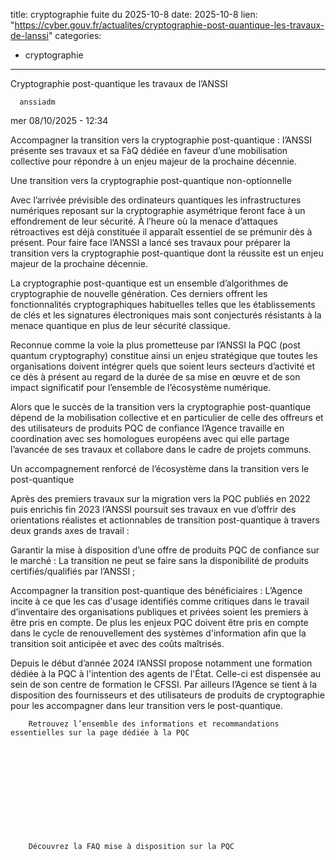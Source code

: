  
title: cryptographie fuite du 2025-10-8
date: 2025-10-8
lien: "https://cyber.gouv.fr/actualites/cryptographie-post-quantique-les-travaux-de-lanssi"
categories:
  - cryptographie
---

Cryptographie post-quantique
les travaux de l’ANSSI

            


      anssiadm
mer 08/10/2025 - 12:34

            
Accompagner la transition vers la cryptographie post-quantique : l’ANSSI présente ses travaux et sa FàQ dédiée
en faveur d’une mobilisation collective pour répondre à un enjeu majeur de la prochaine décennie. 

      
      

              
  

    

      
            
Une transition vers la cryptographie post-quantique non-optionnelle

Avec l’arrivée prévisible des ordinateurs quantiques
les infrastructures numériques reposant sur la cryptographie asymétrique feront face à un effondrement de leur sécurité. À l’heure où la menace d’attaques rétroactives est déjà constituée
il apparaît essentiel de se prémunir dès à présent. Pour faire face
l’ANSSI a lancé ses travaux pour préparer la transition vers la cryptographie post-quantique
dont la réussite est un enjeu majeur de la prochaine décennie.

La cryptographie post-quantique est un ensemble d’algorithmes de cryptographie de nouvelle génération. Ces derniers offrent les fonctionnalités cryptographiques habituelles
telles que les établissements de clés et les signatures électroniques
mais sont conjecturés résistants à la menace quantique en plus de leur sécurité classique.

Reconnue comme la voie la plus prometteuse par l’ANSSI
la PQC (post quantum cryptography) constitue ainsi un enjeu stratégique que toutes les organisations doivent intégrer
quels que soient leurs secteurs d’activité
et ce
dès à présent
au regard de la durée de sa mise en œuvre et de son impact significatif pour l’ensemble de l’écosystème numérique.

Alors que le succès de la transition vers la cryptographie post-quantique dépend de la mobilisation collective
et en particulier de celle des offreurs et des utilisateurs de produits PQC de confiance
l’Agence travaille en coordination avec ses homologues européens
avec qui elle partage l’avancée de ses travaux et collabore dans le cadre de projets communs.

Un accompagnement renforcé de l’écosystème dans la transition vers le post-quantique

Après des premiers travaux sur la migration vers la PQC publiés en 2022 puis enrichis fin 2023
l’ANSSI poursuit ses travaux en vue d’offrir des orientations réalistes et actionnables de transition post-quantique à travers deux grands axes de travail :


Garantir la mise à disposition d’une offre de produits PQC de confiance sur le marché : La transition ne peut se faire sans la disponibilité de produits certifiés/qualifiés par l’ANSSI ;

Accompagner la transition post-quantique des bénéficiaires : L’Agence incite à ce que les cas d'usage identifiés comme critiques dans le travail d’inventaire des organisations publiques et privées
soient les premiers à être pris en compte. De plus
les enjeux PQC doivent être pris en compte dans le cycle de renouvellement des systèmes d'information
afin que la transition soit anticipée et avec des coûts maîtrisés.


Depuis le début d’année 2024
l’ANSSI propose notamment une formation dédiée à la PQC à l'intention des agents de l'État. Celle-ci est dispensée au sein de son centre de formation
le CFSSI. Par ailleurs
l’Agence se tient à la disposition des fournisseurs et des utilisateurs de produits de cryptographie pour les accompagner dans leur transition vers le post-quantique.


      
    

  


              
  

    

      
        Retrouvez l’ensemble des informations et recommandations essentielles sur la page dédiée à la PQC 
      
    

  


              
  

    

      
        Découvrez la FAQ mise à disposition sur la PQC


